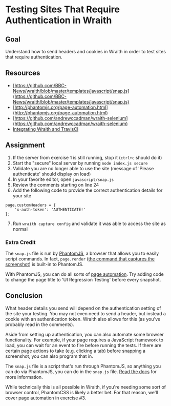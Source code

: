 # Testing Sites That Require Authentication in Wraith

## Goal
Understand how to send headers and cookies in Wraith in order to test sites that require authentication.

## Resources
- [https://github.com/BBC-News/wraith/blob/master/templates/javascript/snap.js](https://github.com/BBC-News/wraith/blob/master/templates/javascript/snap.js)
- [http://phantomjs.org/page-automation.html](http://phantomjs.org/page-automation.html)
- [https://github.com/andrewccadman/wraith-selenium](https://github.com/andrewccadman/wraith-selenium)
- [Integrating Wraith and TravisCI](http://blog.kevinlamping.com/easy-ui-regression-testing-with-wraith-and-travisci/)

## Assignment

1. If the server from exercise 1 is still running, stop it (`ctrl+c` should do it)
2. Start the "secure" local server by running `node index.js secure`
3. Validate you are no longer able to use the site (message of 'Please authenticate' should display on load)
4. In your favorite editor, open `javascript/snap.js`
5. Review the comments starting on line 24
6. Add the following code to provide the correct authentication details for your site

  ```
  page.customHeaders = {
      'x-auth-token': 'AUTHENTICATE!'
  };
  ```

7. Run `wraith capture config` and validate it was able to access the site as normal

### Extra Credit

The `snap.js` file is run by [PhantomJS](http://phantomjs.org/), a browser that allows you to easily script commands. In fact, `page.render` ([the command that captures the screenshot](http://phantomjs.org/screen-capture.html)) is built-in to PhantomJS.

With PhantomJS, you can do all sorts of [page automation](http://phantomjs.org/page-automation.html). Try adding code to change the page title to 'UI Regression Testing' before every snapshot.

## Conclusion

What header details you send will depend on the authentication setting of the site your testing. You may not even need to send a header, but instead a cookie with an authentication token. Wraith also allows for this (as you've probably read in the comments).

Aside from setting up authentication, you can also automate some browser functionality. For example, if your page requires a JavaScript framework to load, you can wait for an event to fire before running the tests. If there are certain page actions to take (e.g. clicking a tab) before snapping a screenshot, you can also program that in.

The `snap.js` file is a script that's run through PhantomJS, so anything you can do via PhantomJS, you can do in the `snap.js` file. [Read the docs](http://phantomjs.org/page-automation.html) for more information.

While technically this is all possible in Wraith, if you're needing some sort of browser control, PhantomCSS is likely a better bet. For that reason, we'll cover page automation in exercise #3.
